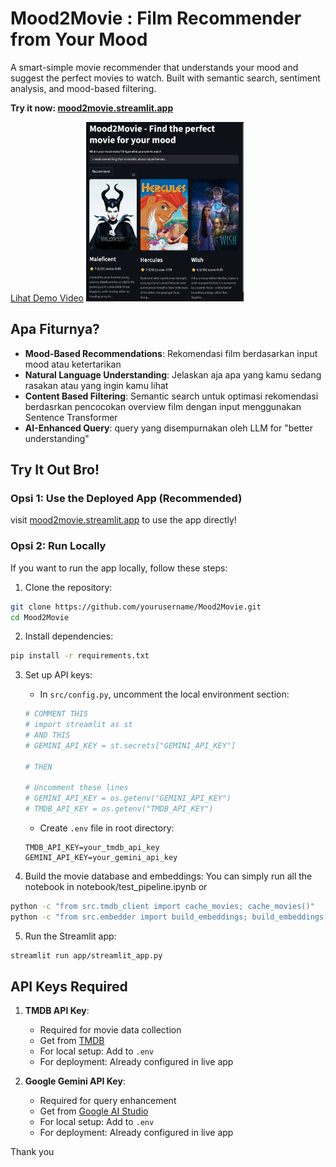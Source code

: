 # Mood2Movie : Film Recommender from Your Mood

A smart-simple movie recommender that understands your mood and suggest the perfect movies to watch. Built with semantic search, sentiment analysis, and mood-based filtering.

**Try it now: [mood2movie.streamlit.app](https://mood2movie.streamlit.app/)**

[Lihat Demo Video](https://github.com/haipradana/Mood2Movie/blob/main/demo.mp4)
<a href="https://youtu.be/_Q6pRmcKGks" target="_blank">
  <img src="https://github.com/haipradana/Mood2Movie/blob/main/screenshot.png?raw=true" width="50%">
</a>
## Apa Fiturnya?

- **Mood-Based Recommendations**: Rekomendasi film berdasarkan input mood atau ketertarikan
- **Natural Language Understanding**: Jelaskan aja apa yang kamu sedang rasakan atau yang ingin kamu lihat
- **Content Based Filtering**: Semantic search untuk optimasi rekomendasi berdasrkan pencocokan overview film dengan input menggunakan Sentence Transformer
- **AI-Enhanced Query**: query yang disempurnakan oleh LLM for "better understanding"

## Try It Out Bro!

### Opsi 1: Use the Deployed App (Recommended)

visit [mood2movie.streamlit.app](https://mood2movie.streamlit.app/) to use the app directly!

### Opsi 2: Run Locally

If you want to run the app locally, follow these steps:

1. Clone the repository:

```bash
git clone https://github.com/yourusername/Mood2Movie.git
cd Mood2Movie
```

2. Install dependencies:

```bash
pip install -r requirements.txt
```

3. Set up API keys:

   - In `src/config.py`, uncomment the local environment section:

   ```python
   # COMMENT THIS
   # import streamlit as st
   # AND THIS
   # GEMINI_API_KEY = st.secrets["GEMINI_API_KEY"]

   # THEN

   # Uncomment these lines
   # GEMINI_API_KEY = os.getenv("GEMINI_API_KEY")
   # TMDB_API_KEY = os.getenv("TMDB_API_KEY")
   ```

   - Create `.env` file in root directory:

   ```env
   TMDB_API_KEY=your_tmdb_api_key
   GEMINI_API_KEY=your_gemini_api_key
   ```

4. Build the movie database and embeddings:
   You can simply run all the notebook in notebook/test_pipeline.ipynb or

```bash
python -c "from src.tmdb_client import cache_movies; cache_movies()"
python -c "from src.embedder import build_embeddings; build_embeddings()"
```

5. Run the Streamlit app:

```bash
streamlit run app/streamlit_app.py
```

## API Keys Required

1. **TMDB API Key**:

   - Required for movie data collection
   - Get from [TMDB](https://www.themoviedb.org/)
   - For local setup: Add to `.env`
   - For deployment: Already configured in live app

2. **Google Gemini API Key**:
   - Required for query enhancement
   - Get from [Google AI Studio](https://makersuite.google.com/)
   - For local setup: Add to `.env`
   - For deployment: Already configured in live app

Thank you
